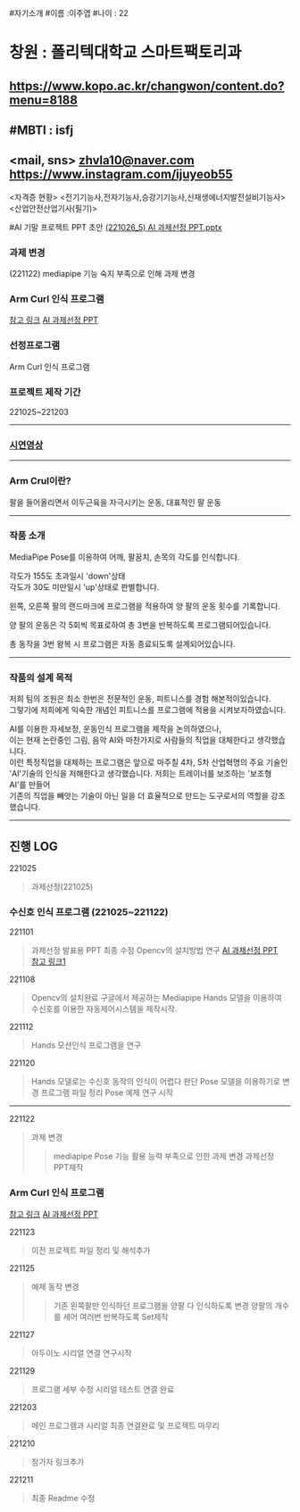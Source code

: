 #자기소개
#이름 :이주엽
#나이 : 22
# 창원 : 폴리텍대학교 스마트팩토리과
<https://www.kopo.ac.kr/changwon/content.do?menu=8188>
---
#MBTI : isfj
---
<mail, sns>
<zhvla10@naver.com>
<https://www.instagram.com/ijuyeob55>
---
<자격증 현황>
<전기기능사,전자기능사,승강기기능사,신재생에너지발전설비기능사>
<산업안전산업기사(필기)>

#AI 기말 프로젝트 PPT 초안
[(221026_5) AI 과제선정 PPT.pptx](https://github.com/leejuyeo/AI-control/files/9906844/221026_5.AI.PPT.pptx)

### 과제 변경
(221122) mediapipe 기능 숙지 부족으로 인해 과제 변경

### Arm Curl 인식 프로그램

[참고 링크](https://www.youtube.com/watch?v=06TE_U21FK4)
[AI 과제선정 PPT](https://github.com/leejuyeo/AI-control/blob/main/%EC%95%94%EC%BB%AC%EC%B9%B4%EC%9A%B4%ED%8A%B8%20(1).pptx)

### 선정프로그램        

Arm Curl 인식 프로그램          

### 프로젝트 제작 기간          

221025~221203           

--------------------------------------      

### [시연영상](https://youtu.be/fQRlL3JTdS4)     

--------------------------------------     

### Arm Crul이란?   

팔을 들어올리면서 이두근육을 자극시키는 운동, 대표적인 팔 운동         

--------------------------------------    
### 작품 소개      

MediaPipe Pose를 이용하여 어깨, 팔꿈치, 손목의 각도를 인식합니다.     

각도가 155도 초과일시 'down'상태    
각도가 30도 미만일시 'up'상태로 판별합니다.     

왼쪽, 오른쪽 팔의 랜드마크에 프로그램을 적용하여 양 팔의 운동 횟수를 기록합니다.    

양 팔의 운동은 각 5회씩 목표로하여 총 3번을 반복하도록 프로그램되어있습니다.     

총 동작을 3번 왕복 시 프로그램은 자동 종료되도록 설계되어있습니다.    

--------------------------------------    

### 작품의 설계 목적    

저희 팀의 조원은 최소 한번은 전문적인 운동, 피트니스를 경험 해본적이있습니다.       
그렇기에 저희에게 익숙한 개념인 피트니스를 프로그램에 적용을 시켜보자하였습니다.        

AI를 이용한 자세보정, 운동인식 프로그램을 제작을 논의하였으나,          
이는 현재 논란중인 그림, 음악 AI와 마찬가지로 사람들의 직업을 대체한다고 생각했습니다.          
이런 특정직업을 대체하는 프로그램은 앞으로 마주칠 4차, 5차 산업혁명의 주요 기술인       
'AI'기술의 인식을 저해한다고 생각했습니다. 저희는 트레이너를 보조하는 '보조형 AI'를 만들어    
기존의 직업을 빼앗는 기술이 아닌 일을 더 효율적으로 만드는 도구로서의 역할을 강조했습니다.              

--------------------------------------                  
            
## 진행 LOG      

221025
> 과제선정(221025)   

### 수신호 인식 프로그램 (221025~221122)

221101
> 과제선정 발표용 PPT 최종 수정
> Opencv의 설치방법 연구
> [AI 과제선정 PPT](https://github.com/minnyeob/AI_project/files/9906815/221026_5.AI.PPT.pptx)   
> [참고 링크1](https://youtu.be/eHxDWhtbRCk)

221108
> Opencv의 설치완료
> 구글에서 제공하는 Mediapipe Hands 모델을 이용하여 수신호를 이용한 자동제어시스템을 제작시작.        

221112
> Hands 모션인식 프로그램을 연구

221120
> Hands 모델로는 수신호 동작의 인식이 어렵다 판단 Pose 모델을 이용하기로 변경
> 프로그램 파일 정리
> Pose 예제 연구 시작

--------------------------------------

221122
> 과제 변경
>> mediapipe Pose 기능 활용 능력 부족으로 인한 과제 변경
>> 과제선정 PPT제작

### Arm Curl 인식 프로그램
[참고 링크](https://www.youtube.com/watch?v=06TE_U21FK4)
[AI 과제선정 PPT](https://github.com/leejuyeo/AI-control/blob/main/%EC%95%94%EC%BB%AC%EC%B9%B4%EC%9A%B4%ED%8A%B8%20(1).pptx)

221123
> 이전 프로젝트 파일 정리 및 해석추가

221125
> 예제 동작 변경
>> 기존 왼쪽팔만 인식하던 프로그램을 양팔 다 인식하도록 변경
>> 양팔의 개수를 세어 여러번 반복하도록 Set제작

221127
> 아두이노 시리얼 연결 연구시작

221129
> 프로그램 세부 수정
> 시리얼 테스트 연결 완료

221203
> 메인 프로그램과 시리얼 최종 연결완료 및 프로젝트 마무리

221210
> 참가자 링크추가

221211
> 최종 Readme 수정

